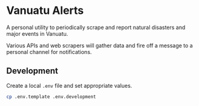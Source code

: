 # Vanuatu Alerts

A personal utility to periodically scrape and report natural disasters and major events in Vanuatu.

Various APIs and web scrapers will gather data and fire off a message to a personal channel for notifications.

## Development

Create a local `.env` file and set appropriate values.

```sh
cp .env.template .env.development
```
